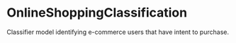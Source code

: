 # OnlineShoppingClassification

Classifier model identifying e-commerce users that have intent to purchase.
